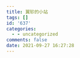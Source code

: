 ```yaml
---
title: 翼轸的小站
tags: []
id: '637'
categories:
  - - uncategorized
comments: false
date: 2021-09-27 16:27:28
---
```

